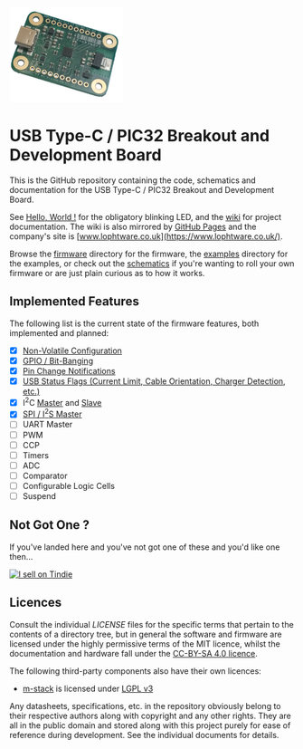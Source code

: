 ![The USB Type-C / PIC32 Breakout Board](doc/board-200x168.png)

# USB Type-C / PIC32 Breakout and Development Board
This is the GitHub repository containing the code, schematics and documentation for the USB Type-C / PIC32 Breakout and Development Board.

See [Hello, World !](https://github.com/lophtware/UsbCPic32Breakout/wiki/HelloWorld.md) for the obligatory blinking LED, and the
[wiki](https://github.com/lophtware/UsbCPic32Breakout/wiki/) for project documentation.  The wiki is also mirrored by
[GitHub Pages](https://lophtware.github.io/) and the company's site is [www.lophtware.co.uk](https://www.lophtware.co.uk/).

Browse the [firmware](src/firmware/) directory for the firmware, the [examples](src/examples/) directory for the examples, or check out the
[schematics](https://github.com/lophtware/UsbCPic32Breakout/wiki/Schematics.pdf) if you're wanting to roll your own firmware or are just plain curious as to
how it works.

## Implemented Features
The following list is the current state of the firmware features, both implemented and planned:

  - [x] [Non-Volatile Configuration](https://github.com/lophtware/UsbCPic32Breakout/wiki/UsbDeviceModel/Core/Interface.md)
  - [x] [GPIO / Bit-Banging](https://github.com/lophtware/UsbCPic32Breakout/wiki/UsbDeviceModel/Core/Interface.md)
  - [x] [Pin Change Notifications](https://github.com/lophtware/UsbCPic32Breakout/wiki/UsbDeviceModel/Core/Interface.md)
  - [x] [USB Status Flags (Current Limit, Cable Orientation, Charger Detection, etc.)](https://github.com/lophtware/UsbCPic32Breakout/wiki/UsbDeviceModel/Usb/Interface.md)
  - [x] I<sup>2</sup>C [Master](https://github.com/lophtware/UsbCPic32Breakout/wiki/UsbDeviceModel/I2c/Interface.md) and [Slave](https://github.com/lophtware/UsbCPic32Breakout/wiki/I2c/Index.md)
  - [x] [SPI / I<sup>2</sup>S Master](https://github.com/lophtware/UsbCPic32Breakout/wiki/UsbDeviceModel/Spi/Interface.md)
  - [ ] UART Master
  - [ ] PWM
  - [ ] CCP
  - [ ] Timers
  - [ ] ADC
  - [ ] Comparator
  - [ ] Configurable Logic Cells
  - [ ] Suspend

## Not Got One ?
If you've landed here and you've not got one of these and you'd like one then...

<a href="https://www.tindie.com/stores/lophtware/?ref=offsite_badges&utm_source=sellers_lophtware&utm_medium=badges&utm_campaign=badge_large"><img src="https://d2ss6ovg47m0r5.cloudfront.net/badges/tindie-larges.png" alt="I sell on Tindie" width="200" height="104"></a>

## Licences
Consult the individual *LICENSE* files for the specific terms that pertain to the contents of a directory tree, but in general the software and firmware
are licensed under the highly permissive terms of the MIT licence, whilst the documentation and hardware fall under the
[CC-BY-SA 4.0 licence](https://creativecommons.org/licenses/by-sa/4.0/).

The following third-party components also have their own licences:
- [m-stack](https://github.com/signal11/m-stack/) is licensed under [LGPL v3](src/firmware/src/Usb/m-stack/LICENSE-LGPL3.txt)

Any datasheets, specifications, etc. in the repository obviously belong to their respective authors along with copyright and any other rights.  They are all
in the public domain and stored along with this project purely for ease of reference during development.  See the individual documents for details.
